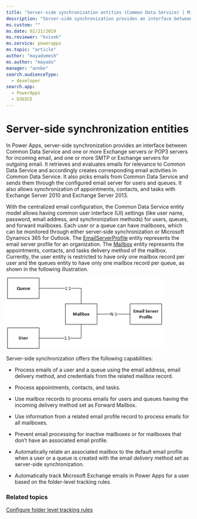 ```yaml
---
title: "Server-side synchronization entities (Common Data Service) | Microsoft Docs"
description: "Server-side synchronization provides an interface between Common Data Service and one or more Exchange servers or POP3 servers for incoming email, and one or more SMTP or Exchange servers for outgoing email."
ms.custom: ""
ms.date: 02/21/2019
ms.reviewer: "kvivek"
ms.service: powerapps
ms.topic: "article"
author: "mayadumesh"
ms.author: "mayadu" 
manager: "annbe" 
search.audienceType: 
  - developer
search.app: 
  - PowerApps
  - D365CE
---
```

# Server-side synchronization entities

In Power Apps, server-side synchronization provides an interface between Common Data Service and one or more Exchange servers or POP3 servers for incoming email, and one or more SMTP or Exchange servers for outgoing email. It retrieves and evaluates emails for relevance to Common Data Service and accordingly creates corresponding email activities in Common Data Service. It also picks emails from Common Data Service and sends them through the configured email server for users and queues. It also allows synchronization of appointments, contacts, and tasks with  Exchange Server 2010 and Exchange Server 2013.  
  
 With the centralized email configuration, the Common Data Service entity model allows having common user interface (UI) settings (like user name, password, email address, and synchronization methods) for users, queues, and forward mailboxes. Each user or a queue can have mailboxes, which can be monitored through either server-side synchronization or Microsoft Dynamics 365 for Outlook. The [EmailServerProfile](/powerapps/developer/common-data-service/reference/entities/emailserverprofile) entity represents the email server profile for an organization. The [Mailbox](/powerapps/developer/common-data-service/reference/entities/mailbox) entity represents the appointments, contacts, and tasks delivery method of the mailbox. Currently, the user entity is restricted to have only one mailbox record per user and the queues entity to have only one mailbox record per queue, as shown in the following illustration.  
  
 ![Email connector entity model](media/email-connector-entity-model.png "Email connector entity model")  
  
 Server-side synchronization offers the following capabilities:  
  
- Process emails of a user and a queue using the email address, email delivery method, and credentials from the related mailbox record.  
  
- Process appointments, contacts, and tasks.  
  
- Use mailbox records to process emails for users and queues having the incoming delivery method set as Forward Mailbox.  
  
- Use information from a related email profile record to process emails for all mailboxes.  
  
- Prevent email processing for inactive mailboxes or for mailboxes that don’t have an associated email profile.  
  
- Automatically relate an associated mailbox to the default email profile when a user or a queue is created with the email delivery method set as server-side synchronization.  
  
- Automatically track Microsoft Exchange emails in Power Apps for a user based on the folder-level tracking rules.  
  
### Related topics  
 [Configure folder level tracking rules](configure-exchange-folder-level-tracking-rules.md) 